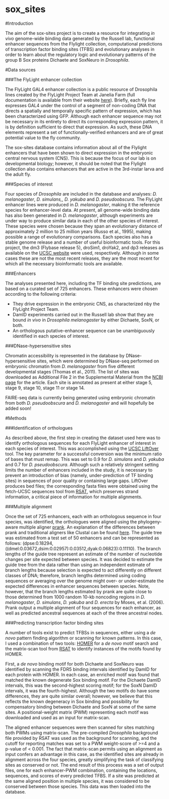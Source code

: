 sox_sites
=========

#Introduction
	
The aim of the sox-sites project is to create a resource for integrating <i>in vivo</i> genome-wide binding data generated by the Russell lab, functional enhancer sequences from the Flylight collection, computational predictions of transcription factor binding sites (TFBS) and evolutionary analyses in order to learn about the regulatory logic and evolutionary patterns of the group B Sox proteins Dichaete and SoxNeuro in <i>Drosophila</i>.
		

#Data sources
		
###The FlyLight enhancer collection
	
The FlyLight GAL4 enhancer collection is a public resource of Drosophila lines created by the FlyLight Project Team at Janelia Farm (full documentation is available from their website <a href="http://flweb.janelia.org/cgi-bin/flew.cgi">here</a>). Briefly, each fly line expresses GAL4 under the control of a segment of non-coding DNA that directs a spatially and temporally specific pattern of expression, which has been characterized using GFP. Although each enhancer sequence may not be necessary in its entirety to direct its corresponding expression pattern, it is by definition sufficient to direct that expression. As such, these DNA elements represent a set of functionally-verified enhancers and are of great potential value to the fly community.
		
The sox-sites database contains information about all of the Flylight enhancers that have been shown to direct expression in the embryonic central nervous system (CNS). This is because the focus of our lab is on developmental biology; however, it should be noted that the Flylight collection also contains enhancers that are active in the 3rd-instar larva and the adult fly.
		
###Species of interest

Four species of <i>Drosophila</i> are included in the database and analyses: <i>D. melanogaster</i>, <i>D. simulans,</i>, <i>D. yakuba</i> and <i>D. pseudoobscura</i>. The FlyLight enhancer lines were produced in <i>D. melanogaster</i>, making it the reference species for enhancer-level data. At present, all genome-wide binding data has also been generated in <i>D. melanogaster</i>, although experiments are under way to produce similar data in each of the other species of interest. These species were chosen because they span an evolutionary distance of approximately 2 million to 25 million years (Russo et al., 1995), making possible a range of evolutionary comparisons. Each species also has a stable genome release and a number of useful bioinformatic tools. For this project, the dm3 (Flybase release 5), droSim1, droYak2, and dp3 releases as available on the <a href="http://hgdownload.soe.ucsc.edu/downloads.html">UCSC website</a> were used, respectively. Although in some cases these are not the most recent releases, they are the most recent for which all the necessary bioinformatic tools are available.
		
###Enhancers
		
The analyses presented here, including the TF binding site predictions, are based on a curated set of 725 enhancers. These enhancers were chosen according to the following criteria:
			<ul>
				<li>They drive expression in the embryonic CNS, as characterized nby the FlyLight Project Team.</li>
				<li>DamID experiments carried out in the Russell lab show that they are bound <i>in vivo</i> in <i>Drosophila melanogaster</i> by either Dichaete, SoxN, or both.</li>
				<li>An orthologous putative-enhancer sequence can be unambiguously identified in each species of interest.</li>
			</ul> 
		
###DNase-hypersensitive sites

Chromatin accessibility is represented in the database by DNase-hypersensitive sites, which were determined by DNase-seq performed on embryonic chromatin from <i>D. melanogaster</i> from five different developmental stages (Thomas et al., 2011). The list of sites was downloaded as Additional File 2 in the Supplemental Material from the <a href="http://www.ncbi.nlm.nih.gov/pmc/articles/PMC3219966/">NCBI page</a> for the article. Each site is annotated as present at either stage 5, stage 9, stage 10, stage 11 or stage 14. 

FAIRE-seq data is currently being generated using embryonic chromatin from both <i>D. pseudoobscura</i> and <i>D. melanogaster</i> and will hopefully be added soon!
		
		
#Methods
	
###Identification of orthologues
	
As described above, the first step in creating the dataset used here was to identify orthologous sequences for each FlyLight enhancer of interest in each species of interest. This was accomplished using the <a href="http://genome.ucsc.edu/cgi-bin/hgLiftOver">UCSC LiftOver</a> tool. The key parameter for a successful conversion was the minimum ratio of bases that must remap. This was set to 0.9 for <i>D. simulans</i> and <i>D. yakuba</i> and 0.7 for <i>D. pseudoobscura</i>. Although such a relatively stringent setting limits the number of enhancers included in the study, it is necessary to prevent an introduction of bias (namely, under-prediction of TF binding sites) in sequences of poor quality or containing large gaps. LiftOver produces bed files; the corresponding fasta files were obtained using the fetch-UCSC sequences tool from <a href="http://rsat.ulb.ac.be/">RSAT</a>, which preserves strand information, a critical piece of information for multiple alignments.
	
	
###Multiple alignment

Once the set of 725 enhancers, each with an orthologous sequence in four species, was identified, the orthologues were aligned using the phylogeny-aware multiple aligner <a href="http://code.google.com/p/prank-msa/">prank</a>. An explanation of the differences between prank and traditional aligners like Clustal can be found <a href="http://code.google.com/p/prank-msa/wiki/ExplanationDifferences?tm=6">here</a>. The guide tree was estimated from a test set of 50 enhancers and can be represented as follows: (dpse:0.18294,((dmel:0.03672,dsim:0.02957):0.03512,dyak:0.06823):0.11110). The branch lengths of the guide tree represent an estimate of the number of nucleotide changes per site expected between species. It was decided to estimate the guide tree from the data rather than using an independent estimate of branch lengths because selection is expected to act differently on different classes of DNA; therefore, branch lengths determined using coding sequences or averaging over the genome might over- or under-estimate the expected differences in enhancer sequences between species. Note, however, that the branch lengths estimated by prank are quite close to those determined from 1000 random 10-kb noncoding regions in <i>D. melanogaster</i>, <i>D. simulans</i>, <i>D. yakuba</i> and <i>D. erecta</i> by Moses, et al. (2006). Prank output a multiple alignment of four sequences for each enhancer, as well as predicted ancestral sequences at each of the three ancestral nodes.
	
	
###Predicting transcription factor binding sites
	
A number of tools exist to predict TFBSs in sequences, either using a <i>de novo</i> pattern finding algorithm or scanning for known patterns. In this case, I used a combination of two tools: <a href="http://biowhat.ucsd.edu/homer/index.html">HOMER</a> for a <i>de novo</i> motif search and the matrix-scan tool from <a href="http://rsat.ulb.ac.be/">RSAT</a> to identify instances of the motifs found by HOMER.
	
First, a <i>de novo</i> binding motif for both Dichaete and SoxNeuro	was identified by scanning the FDR5 binding intervals identified by DamID for each protein with HOMER. In each case, an enriched motif was found that matched the known degenerate Sox binding motif. For the Dichaete DamID intervals, this was the second-highest scoring motif; for the SoxN DamID intervals, it was the fourth-highest. Although the two motifs do have some differences, they are quite similar overall; however, we believe that this reflects the known degeneracy in Sox binding and possibility for compensatory binding between Dichaete and SoxN at some of the same sites. A positional-weight matrix (PWM) representing each motif was downloaded and used as an input for matrix-scan.

The aligned enhancer sequences were then scanned for sites matching both PWMs using matrix-scan. The pre-compiled <i>Drosophila</i> background file provided by RSAT was used as the background for scanning, and the cutoff for reporting matches was set to a PWM weight-score of >=4 and a p-value of < 0.001. The fact that matrix-scan permits using an alignment as input confers an advantage in this case, as the identified sites are already in alignment across the four species, greatly simplifying the task of classifying sites as conserved or not. The end result of this process was a set of output files, one for each enhancer-PWM combination, containing the locations, sequences, and scores of every predicted TFBS. If a site was predicted at the same aligned position in multiple species, it was considered to be conserved between those species. This data was then loaded into the database.

